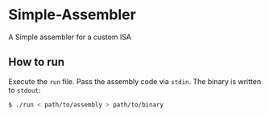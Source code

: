 # Simple-Assembler
A Simple assembler for a custom ISA

## How to run
Execute the `run` file. Pass the assembly code via `stdin`. The binary is written to `stdout`:

```sh
$ ./run < path/to/assembly > path/to/binary
```
